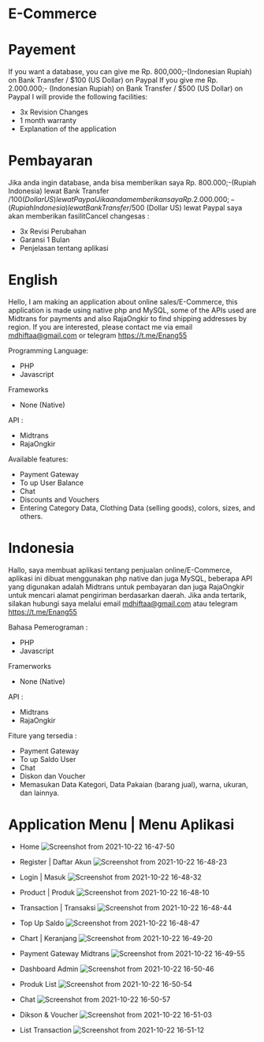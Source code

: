 # E-Commerce 
# Payement 
If you want a database, you can give me Rp. 800,000;-(Indonesian Rupiah) on Bank Transfer / $100 (US Dollar) on Paypal
If you give me Rp. 2.000.000;- (Indonesian Rupiah) on Bank Transfer / $500 (US Dollar) on Paypal I will provide the following facilities:
* 3x Revision Changes
* 1 month warranty
* Explanation of the application

# Pembayaran
Jika anda ingin database, anda bisa memberikan saya Rp. 800.000;-(Rupiah Indonesia) lewat Bank Transfer /$100 (Dollar US) lewat Paypal
Jika anda memberikan saya Rp. 2.000.000;- (Rupiah Indonesia) lewat Bank Transfer /$500 (Dollar US) lewat Paypal saya akan memberikan fasilitCancel changesas :
* 3x Revisi Perubahan
* Garansi 1 Bulan
* Penjelasan tentang aplikasi

# English 

Hello, I am making an application about online sales/E-Commerce, this application is made using native php and MySQL, some of the APIs used are Midtrans for payments and also RajaOngkir to find shipping addresses by region. If you are interested, please contact me via email mdhiftaa@gmail.com or telegram https://t.me/Enang55

Programming Language:
- PHP
- Javascript

Frameworks
- None (Native)

API :
- Midtrans
- RajaOngkir

Available features:
- Payment Gateway
- To up User Balance
- Chat
- Discounts and Vouchers
- Entering Category Data, Clothing Data (selling goods), colors, sizes, and others.

# Indonesia
Hallo, saya membuat aplikasi tentang penjualan online/E-Commerce, aplikasi ini dibuat menggunakan php native dan juga MySQL, beberapa API yang digunakan adalah Midtrans untuk pembayaran dan juga RajaOngkir untuk mencari alamat pengiriman berdasarkan daerah. Jika anda tertarik, silakan hubungi saya melalui email mdhiftaa@gmail.com atau telegram https://t.me/Enang55

Bahasa Pemerograman :
- PHP
- Javascript 

Framerworks
- None (Native)

API :
- Midtrans
- RajaOngkir

Fiture yang tersedia :
- Payment Gateway
- To up Saldo User
- Chat
- Diskon dan Voucher
- Memasukan Data Kategori, Data Pakaian (barang jual), warna, ukuran, dan lainnya.

# Application Menu | Menu Aplikasi

* Home
![Screenshot from 2021-10-22 16-47-50](https://user-images.githubusercontent.com/55729354/138438390-8ab9f48e-483a-4333-a0d5-7e8d17c5703b.png)

* Register | Daftar Akun
![Screenshot from 2021-10-22 16-48-23](https://user-images.githubusercontent.com/55729354/138439005-cdbed0c6-27d8-47cb-9e5a-e68c4729b2c2.png)

* Login | Masuk
![Screenshot from 2021-10-22 16-48-32](https://user-images.githubusercontent.com/55729354/138439079-0dd54088-4fd1-4a47-ab3b-9c90acd690a7.png)

* Product | Produk
![Screenshot from 2021-10-22 16-48-10](https://user-images.githubusercontent.com/55729354/138438935-1adb4290-1060-4ae5-a4b2-f8117d780ebe.png)

* Transaction | Transaksi
![Screenshot from 2021-10-22 16-48-44](https://user-images.githubusercontent.com/55729354/138439171-45204abc-6707-4002-80b6-7ee287504c97.png)

* Top Up Saldo
![Screenshot from 2021-10-22 16-48-47](https://user-images.githubusercontent.com/55729354/138439205-e4998bec-63ae-43fa-a6da-3be9e94efe2d.png)

* Chart | Keranjang
![Screenshot from 2021-10-22 16-49-20](https://user-images.githubusercontent.com/55729354/138439267-18108c39-6d0e-443c-834f-49d524e96864.png)

* Payment Gateway Midtrans
![Screenshot from 2021-10-22 16-49-55](https://user-images.githubusercontent.com/55729354/138439310-52a27ada-d7f6-41f0-95f9-972651a97393.png)

* Dashboard Admin
![Screenshot from 2021-10-22 16-50-46](https://user-images.githubusercontent.com/55729354/138439403-750841a8-054c-4da4-9b79-7515da61abb0.png)

* Produk List
![Screenshot from 2021-10-22 16-50-54](https://user-images.githubusercontent.com/55729354/138439452-934ca9a3-0292-4e49-998b-1c3a441fa84d.png)

* Chat
![Screenshot from 2021-10-22 16-50-57](https://user-images.githubusercontent.com/55729354/138439506-a8586ceb-a909-4c62-96aa-86fce07e7f12.png)

* Dikson & Voucher
![Screenshot from 2021-10-22 16-51-03](https://user-images.githubusercontent.com/55729354/138439551-3a69f7d9-9d89-400e-a6a2-5cf5bcce60f7.png)

* List Transaction
![Screenshot from 2021-10-22 16-51-12](https://user-images.githubusercontent.com/55729354/138439590-b97e7397-5dd9-4aea-bbfb-bce9402408ab.png)
